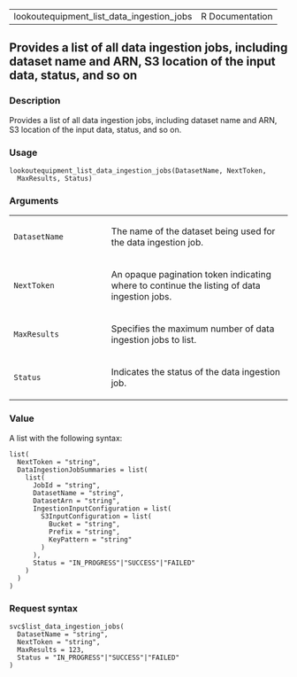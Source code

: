 <table style="width: 100%;">
<tbody>
<tr class="odd">
<td>lookoutequipment_list_data_ingestion_jobs</td>
<td style="text-align: right;">R Documentation</td>
</tr>
</tbody>
</table>

## Provides a list of all data ingestion jobs, including dataset name and ARN, S3 location of the input data, status, and so on

### Description

Provides a list of all data ingestion jobs, including dataset name and
ARN, S3 location of the input data, status, and so on.

### Usage

    lookoutequipment_list_data_ingestion_jobs(DatasetName, NextToken,
      MaxResults, Status)

### Arguments

<table>
<colgroup>
<col style="width: 35%" />
<col style="width: 65%" />
</colgroup>
<tbody>
<tr class="odd">
<td><code
id="lookoutequipment_list_data_ingestion_jobs_:_DatasetName">DatasetName</code></td>
<td><p>The name of the dataset being used for the data ingestion
job.</p></td>
</tr>
<tr class="even">
<td><code
id="lookoutequipment_list_data_ingestion_jobs_:_NextToken">NextToken</code></td>
<td><p>An opaque pagination token indicating where to continue the
listing of data ingestion jobs.</p></td>
</tr>
<tr class="odd">
<td><code
id="lookoutequipment_list_data_ingestion_jobs_:_MaxResults">MaxResults</code></td>
<td><p>Specifies the maximum number of data ingestion jobs to
list.</p></td>
</tr>
<tr class="even">
<td><code
id="lookoutequipment_list_data_ingestion_jobs_:_Status">Status</code></td>
<td><p>Indicates the status of the data ingestion job.</p></td>
</tr>
</tbody>
</table>

### Value

A list with the following syntax:

    list(
      NextToken = "string",
      DataIngestionJobSummaries = list(
        list(
          JobId = "string",
          DatasetName = "string",
          DatasetArn = "string",
          IngestionInputConfiguration = list(
            S3InputConfiguration = list(
              Bucket = "string",
              Prefix = "string",
              KeyPattern = "string"
            )
          ),
          Status = "IN_PROGRESS"|"SUCCESS"|"FAILED"
        )
      )
    )

### Request syntax

    svc$list_data_ingestion_jobs(
      DatasetName = "string",
      NextToken = "string",
      MaxResults = 123,
      Status = "IN_PROGRESS"|"SUCCESS"|"FAILED"
    )
